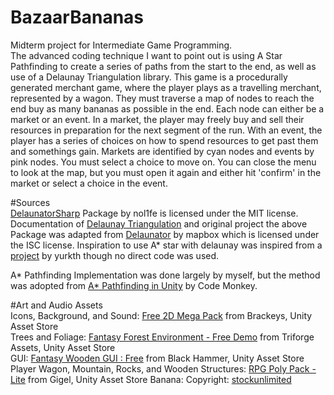 # BazaarBananas
Midterm project for Intermediate Game Programming.  
The advanced coding technique I want to point out is using A Star Pathfinding to create a series of paths from the start to the end, as well as use of a Delaunay Triangulation library.
This game is a procedurally generated merchant game, where the player plays as a travelling merchant, represented by a wagon. They must traverse a map of nodes to reach the end buy as many bananas as possible in the end.
Each node can either be a market or an event. In a market, the player may freely buy and sell their resources in preparation for the next segment of the run.
With an event, the player has a series of choices on how to spend resources to get past them and somethings gain.
Markets are identified by cyan nodes and events by pink nodes. You must select a choice to move on.
You can close the menu to look at the map, but you must open it again and either hit 'confirm' in the market or select a choice in the event.

#Sources  
[DelaunatorSharp](https://github.com/nol1fe/delaunator-sharp) Package by nol1fe is licensed under the MIT license.   
Documentation of [Delaunay Triangulation](https://en.wikipedia.org/wiki/Delaunay_triangulation) and original project the above Package was adapted from [Delaunator](https://github.com/mapbox/delaunator) by mapbox which is licensed under the ISC license. 
Inspiration to use A* star with delaunay was inspired from a [project](https://github.com/yurkth/stsmapgen) by yurkth though no direct code was used.

A* Pathfinding Implementation was done largely by myself, but the method was adopted from [A* Pathfinding in Unity](https://www.youtube.com/watch?v=alU04hvz6L4) by Code Monkey.

#Art and Audio Assets  
Icons, Background, and Sound: [Free 2D Mega Pack](https://assetstore.unity.com/packages/2d/free-2d-mega-pack-177430) from Brackeys, Unity Asset Store  
Trees and Foliage: [Fantasy Forest Environment - Free Demo](https://assetstore.unity.com/packages/3d/environments/fantasy/fantasy-forest-environment-free-demo-35361) from Triforge Assets, Unity Asset Store  
GUI: [Fantasy Wooden GUI : Free](https://assetstore.unity.com/packages/2d/gui/fantasy-wooden-gui-free-103811) from Black Hammer, Unity Asset Store  
Player Wagon, Mountain, Rocks, and Wooden Structures: [RPG Poly Pack - Lite](https://assetstore.unity.com/packages/3d/environments/landscapes/rpg-poly-pack-lite-148410) from Gigel, Unity Asset Store
Banana: Copyright: [stockunlimited](https://stock.pixlr.com/creator/stockunlimited)